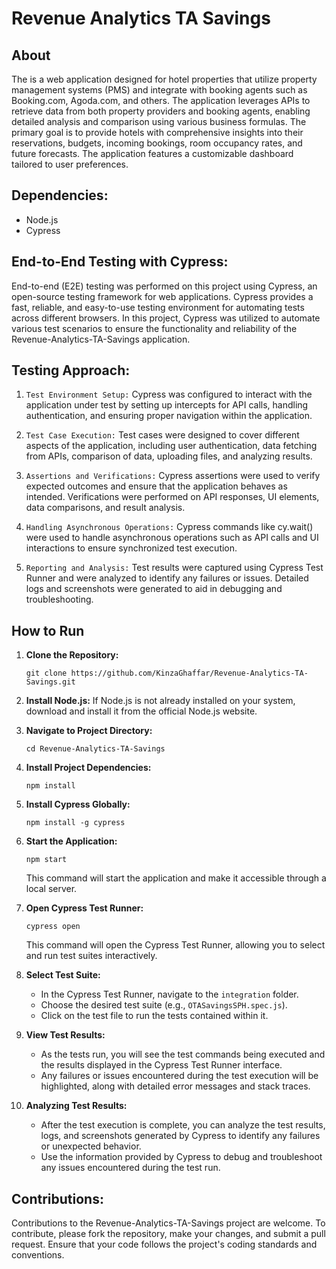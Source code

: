 # Revenue Analytics TA Savings

## About
The is a web application designed for hotel properties that utilize property management systems (PMS) and integrate with booking agents such as Booking.com, Agoda.com, and others. The application leverages APIs to retrieve data from both property providers and booking agents, enabling detailed analysis and comparison using various business formulas. The primary goal is to provide hotels with comprehensive insights into their reservations, budgets, incoming bookings, room occupancy rates, and future forecasts. The application features a customizable dashboard tailored to user preferences.

## Dependencies:
- Node.js
- Cypress

## End-to-End Testing with Cypress:
End-to-end (E2E) testing was performed on this project using Cypress, an open-source testing framework for web applications. Cypress provides a fast, reliable, and easy-to-use testing environment for automating tests across different browsers. In this project, Cypress was utilized to automate various test scenarios to ensure the functionality and reliability of the Revenue-Analytics-TA-Savings application.

## Testing Approach:

1. `Test Environment Setup:` Cypress was configured to interact with the application under test by setting up intercepts for API calls, handling authentication, and ensuring proper navigation within the application.
   
2. `Test Case Execution:` Test cases were designed to cover different aspects of the application, including user authentication, data fetching from APIs, comparison of data, uploading files, and analyzing results.
3. `Assertions and Verifications:` Cypress assertions were used to verify expected outcomes and ensure that the application behaves as intended. Verifications were performed on API responses, UI elements, data comparisons, and result analysis.
4. `Handling Asynchronous Operations:` Cypress commands like cy.wait() were used to handle asynchronous operations such as API calls and UI interactions to ensure synchronized test execution.
5. `Reporting and Analysis:` Test results were captured using Cypress Test Runner and were analyzed to identify any failures or issues. Detailed logs and screenshots were generated to aid in debugging and troubleshooting.

## How to Run

1. **Clone the Repository:**
    ```
    git clone https://github.com/KinzaGhaffar/Revenue-Analytics-TA-Savings.git
    ```

2. **Install Node.js:**
    If Node.js is not already installed on your system, download and install it from the official Node.js website.

3. **Navigate to Project Directory:**
    ```
    cd Revenue-Analytics-TA-Savings
    ```

4. **Install Project Dependencies:**
    ```
    npm install
    ```

5. **Install Cypress Globally:**
    ```
    npm install -g cypress
    ```

6. **Start the Application:**
    ```
    npm start
    ```
    This command will start the application and make it accessible through a local server.

7. **Open Cypress Test Runner:**
    ```
    cypress open
    ```
    This command will open the Cypress Test Runner, allowing you to select and run test suites interactively.

8. **Select Test Suite:**
    - In the Cypress Test Runner, navigate to the `integration` folder.
    - Choose the desired test suite (e.g., `OTASavingsSPH.spec.js`).
    - Click on the test file to run the tests contained within it.

9. **View Test Results:**
    - As the tests run, you will see the test commands being executed and the results displayed in the Cypress Test Runner interface.
    - Any failures or issues encountered during the test execution will be highlighted, along with detailed error messages and stack traces.

10. **Analyzing Test Results:**
    - After the test execution is complete, you can analyze the test results, logs, and screenshots generated by Cypress to identify any failures or unexpected behavior.
    - Use the information provided by Cypress to debug and troubleshoot any issues encountered during the test run.

## Contributions:
Contributions to the Revenue-Analytics-TA-Savings project are welcome. To contribute, please fork the repository, make your changes, and submit a pull request. Ensure that your code follows the project's coding standards and conventions.


